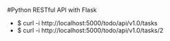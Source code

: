 #Python RESTful API with Flask

- $ curl -i http://localhost:5000/todo/api/v1.0/tasks
- $ curl -i http://localhost:5000/todo/api/v1.0/tasks/2



